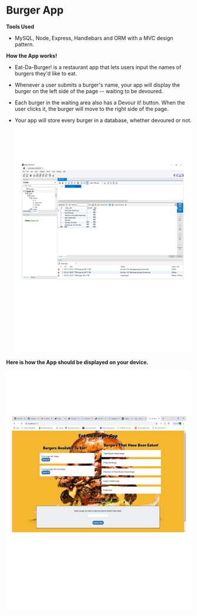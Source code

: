 # Burger App

**Tools Used**

* MySQL, Node, Express, Handlebars and ORM with a MVC design pattern. 

**How the App works!**

* Eat-Da-Burger! is a restaurant app that lets users input the names of burgers they'd like to eat.

* Whenever a user submits a burger's name, your app will display the burger on the left side of the page -- waiting to be devoured.

* Each burger in the waiting area also has a Devour it! button. When the user clicks it, the burger will move to the right side of the page.

* Your app will store every burger in a database, whether devoured or not.
![Image of DataBase](https://github.com/keefske2000/Burger/blob/master/public/assets/img/dataBase.jpg) <!-- .element height="25%" width="25%" -->

**Here is how the App should be displayed on your device.**

![Image of App](https://github.com/keefske2000/Burger/blob/master/public/assets/img/burgerImage.jpg)
<!-- .element height="25%" width="25%" -->